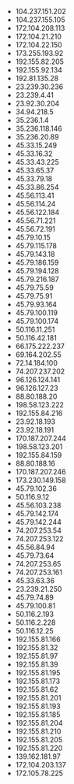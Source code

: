 * 104.237.151.202
* 104.237.155.105
* 172.104.208.113
* 172.104.21.210
* 172.104.22.150
* 173.255.193.92
* 192.155.82.205
* 192.155.92.134
* 192.81.135.28
* 23.239.30.236
* 23.239.4.41
* 23.92.30.204
* 34.94.218.5
* 35.236.1.4
* 35.236.118.146
* 35.236.20.89
* 45.33.15.249
* 45.33.16.32
* 45.33.43.225
* 45.33.65.37
* 45.33.79.18
* 45.33.86.254
* 45.56.113.41
* 45.56.114.24
* 45.56.122.184
* 45.56.71.221
* 45.56.72.191
* 45.79.10.15
* 45.79.115.178
* 45.79.143.18
* 45.79.186.159
* 45.79.194.128
* 45.79.216.187
* 45.79.75.59
* 45.79.75.91
* 45.79.93.164
* 45.79.100.119
* 45.79.100.174
* 50.116.11.251
* 50.116.42.181
* 66.175.222.237
* 69.164.202.55
* 72.14.184.100
* 74.207.237.202
* 96.126.124.141
* 96.126.127.23
* 88.80.188.20
* 198.58.123.222
* 192.155.84.216
* 23.92.18.193
* 23.92.18.191
* 170.187.207.244
* 198.58.123.201
* 192.155.84.159
* 88.80.188.16
* 170.187.207.246
* 173.230.149.158
* 45.79.102.36
* 50.116.9.12
* 45.56.103.238
* 45.79.142.174
* 45.79.142.244
* 74.207.253.54
* 74.207.253.122
* 45.56.84.94
* 45.79.73.64
* 74.207.253.65
* 74.207.253.161
* 45.33.63.36
* 23.239.21.250
* 45.79.74.89
* 45.79.100.81
* 50.116.2.193
* 50.116.2.228
* 50.116.12.25
* 192.155.81.166
* 192.155.81.32
* 192.155.81.97
* 192.155.81.39
* 192.155.81.195
* 192.155.81.173
* 192.155.81.62
* 192.155.81.201
* 192.155.81.193
* 192.155.81.185
* 192.155.81.204
* 192.155.81.210
* 192.155.81.205
* 192.155.81.220
* 139.162.181.97
* 172.104.203.137
* 172.105.78.225